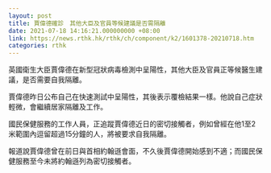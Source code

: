 ```yaml
---
layout: post
title: 賈偉德確診　其他大臣及官員等候建議是否需隔離
date: 2021-07-18 14:16:21.000000000 +08:00
link: https://news.rthk.hk/rthk/ch/component/k2/1601378-20210718.htm
categories: rthk
---
```


英國衛生大臣賈偉德在新型冠狀病毒檢測中呈陽性，其他大臣及官員正等候醫生建議，是否需要自我隔離。

賈偉德昨日公布自己在快速測試中呈陽性，其後表示覆檢結果一樣。他說自己症狀輕微，會繼續居家隔離及工作。

國民保健服務的工作人員，正追蹤賈偉德近日的密切接觸者，例如曾經在他1至2米範圍內逗留超過15分鐘的人，將被要求自我隔離。

報道說賈偉德曾在前日與首相約翰遜會面，不久後賈偉德開始感到不適；而國民保健服務至今未將約翰遜列為密切接觸者。
